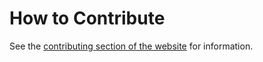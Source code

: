 # How to Contribute

See the [contributing section of the
website](https://metallb.universe.tf/community) for information.
